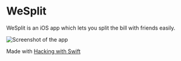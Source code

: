 # WeSplit

WeSplit is an iOS app which lets you split the bill with friends easily. 

![Screenshot of the app](https://github.com/agratapatel/WeSplit/assets/29652082/fdb23a46-c7ee-405d-b8d5-29afc322ec0a)

Made with [Hacking with Swift](https://www.hackingwithswift.com/100/swiftui/16)
